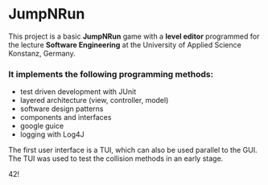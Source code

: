 # JumpNRun

This project is a basic **JumpNRun** game with a **level editor** programmed for the lecture **Software Engineering** at the University of Applied Science Konstanz, Germany.

### It implements the following programming methods: 
* test driven development with JUnit
* layered architecture (view, controller, model)
* software design patterns
* components and interfaces
* google guice
* logging with Log4J

The first user interface is a TUI, which can also be used parallel to the GUI.
The TUI was used to test the collision methods in an early stage.

42!
 
